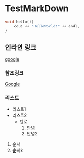 # TestMarkDown

```c++
void hello(){
    cout << "HelloWorld!" << endl;
}
```

## 인라인 링크

[google](www.google.com)

### 참조링크

[Google][gg]

[gg]: https://www.google.com

### 리스트

- 리스트1
- 리스트2
  - 헬로
    1. 안녕
    2. 안녕2

1. 순서
2. **순서2**

